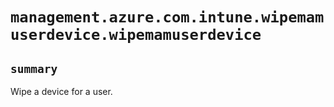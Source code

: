 # `management.azure.com.intune.wipemamuserdevice.wipemamuserdevice`

## `summary`
Wipe a device for a user.


